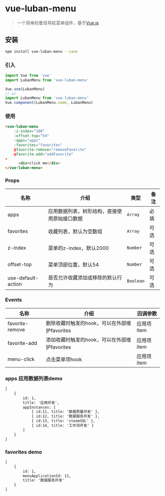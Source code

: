 # vue-luban-menu

> 一个简单的鲁班导航菜单组件，基于[Vue.js](http://vuejs.org)


## 安装

```bash
npm install vue-luban-menu --save
```

### 引入

```js
import Vue from 'vue'
import LubanMenu from 'vue-luban-menu'

Vue.use(LubanMenu)
// or
import LubanMenu from 'vue-luban-menu'
Vue.component(LubanMenu.name, LubanMenu)
```

### 使用

```html
<vue-luban-menu 
	:z-index="100" 
	:offset-top="54"
	:apps="apps" 
	:favorites="favorites" 
	@favorite-remove="removeFavorite" 
	@favorite-add="addFavorite"
>
      <div>click me</div>
</vue-luban-menu>
```

### Props

| 名称 | 介绍 | 类型 | 备注 |
|-----------|-----------|-----------|-------------|
| apps | 应用数据列表，树形结构，直接使用原始接口数据 | `Array` | 必填 |
| favorites | 收藏列表，默认为空数组 | `Array` | 可选 |
| z-index | 菜单的z-index，默认2000 | `Number` | 可选 |
| offset-top | 菜单顶部位置，默认54 | `Number` | 可选 |
| use-default-action | 是否允许收藏添加或移除的默认行为 | `Boolean` | 可选 |


### Events

| 名称 | 介绍 | 回调参数 |
|-----------|-----------|-----------|
| favorite-remove | 删除收藏时触发的hook，可以在外部维护favorites | 应用项item |
| favorite-add | 添加收藏时触发的hook，可以在外部维护favorites | 应用项item |
| menu-click | 点击菜单项hook | 应用项item |


### apps 应用数据列表demo

```html
[
	{
		id: 1,
		title: '应用开发',
		appInstances: [
			{ id:11, title: '数据质量开发' },
			{ id:12, title: '数据服务开发' },
			{ id:13, title: 'steamSQL' },
			{ id:14, title: '工作流开发' }
		]
	}
]
```

### favorites demo

```html
[
	{
		id: 1,
		menuApplicationId: 11,
		title: '数据服务开发'
	}
]
```

